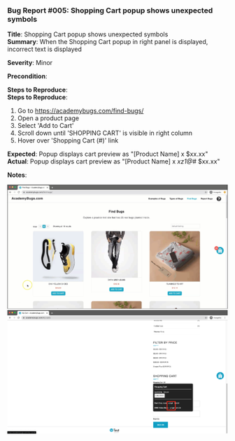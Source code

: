 ### Bug Report #005: Shopping Cart popup shows unexpected symbols

**Title**: Shopping Cart popup shows unexpected symbols  
**Summary**: When the Shopping Cart popup in right panel is displayed, incorrect text is displayed  

**Severity**: Minor  

**Precondition**:

**Steps to Reproduce**:  
**Steps to Reproduce**:  
1. Go to https://academybugs.com/find-bugs/
2. Open a product page
3. Select 'Add to Cart'
4. Scroll down until 'SHOPPING CART' is visible in right column
5. Hover over 'Shopping Cart (#)' link

**Expected**: Popup displays cart preview as "[Product Name] x $xx.xx"  
**Actual**: Popup displays cart preview as "[Product Name] x _xz1@#_ $xx.xx"

**Notes**: 

![shopping cart symbols](005-unexpected-symbols-shopping-cart-popup.gif)
![shopping cart symbols](005-unexpected-symbols-shopping-cart-popup.png)